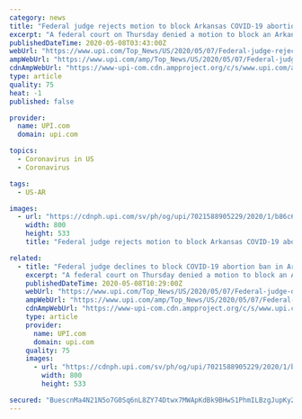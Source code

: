 ```yaml
---
category: news
title: "Federal judge rejects motion to block Arkansas COVID-19 abortion ban"
excerpt: "A federal court on Thursday denied a motion to block an Arkansas directive preventing patients from receiving abortion care."
publishedDateTime: 2020-05-08T03:43:00Z
webUrl: "https://www.upi.com/Top_News/US/2020/05/07/Federal-judge-rejects-motion-to-block-Arkansas-COVID-19-abortion-ban/7021588905229/"
ampWebUrl: "https://www.upi.com/amp/Top_News/US/2020/05/07/Federal-judge-rejects-motion-to-block-Arkansas-COVID-19-abortion-ban/7021588905229/"
cdnAmpWebUrl: "https://www-upi-com.cdn.ampproject.org/c/s/www.upi.com/amp/Top_News/US/2020/05/07/Federal-judge-rejects-motion-to-block-Arkansas-COVID-19-abortion-ban/7021588905229/"
type: article
quality: 75
heat: -1
published: false

provider:
  name: UPI.com
  domain: upi.com

topics:
  - Coronavirus in US
  - Coronavirus

tags:
  - US-AR

images:
  - url: "https://cdnph.upi.com/sv/ph/og/upi/7021588905229/2020/1/b86c6098b6275b8a330b7f6dd037ca8b/v1.5/Federal-judge-rejects-motion-to-block-Arkansas-COVID-19-abortion-ban.jpg"
    width: 800
    height: 533
    title: "Federal judge rejects motion to block Arkansas COVID-19 abortion ban"

related:
  - title: "Federal judge declines to block COVID-19 abortion ban in Arkansas"
    excerpt: "A federal court on Thursday denied a motion to block an Arkansas directive preventing patients from receiving abortion care."
    publishedDateTime: 2020-05-08T10:29:00Z
    webUrl: "https://www.upi.com/Top_News/US/2020/05/07/Federal-judge-declines-to-block-COVID-19-abortion-ban-in-Arkansas/7021588905229/"
    ampWebUrl: "https://www.upi.com/amp/Top_News/US/2020/05/07/Federal-judge-declines-to-block-COVID-19-abortion-ban-in-Arkansas/7021588905229/"
    cdnAmpWebUrl: "https://www-upi-com.cdn.ampproject.org/c/s/www.upi.com/amp/Top_News/US/2020/05/07/Federal-judge-declines-to-block-COVID-19-abortion-ban-in-Arkansas/7021588905229/"
    type: article
    provider:
      name: UPI.com
      domain: upi.com
    quality: 75
    images:
      - url: "https://cdnph.upi.com/sv/ph/og/upi/7021588905229/2020/1/b86c6098b6275b8a330b7f6dd037ca8b/v1.5/Federal-judge-declines-to-block-COVID-19-abortion-ban-in-Arkansas.jpg"
        width: 800
        height: 533

secured: "BuescnMa4N21N5o7G0Sq6nL8ZY74Dtwx7MWApKdBk9BHwS1PhmILBzgJupKy28DwqlmeiWXmb7Ahppbp9j582KRs7uDEDh1QTJZk0tYmcK0DJ5nW10spHVlcRB3SVrLDYBxEdk7xSBAgY3sfRe5mRpGF93egAo9muIIJAPfCPlY9dLOi6I0CkmKne+3N22FJVlQwbQfFrZ/opXPvtoSXpujd7rFx/qtMGWMCS40MheaBX50TPDFVDmYoTNG/TUG0camR3h9PtMnMvSXIDduBYOLKOAsIlX6Gy+c4jxdJRjVOq5pwX5eXEGeu0lZETYXlm4R8/J3qEzY6ETsZ/qUwzANmr/kH/q1HQU2lrgfPp/LIFGneXuvZ8B1RxQYa+qjG7qYXQEgZHoiZ10a9z2rvRlIpVQXnh4JICCLdDM8yvGojrcCC4Q7HUBFYickDRmW2bN+CBPkCUN1kfrpLKq9C/e0Go5c+WQO0OEyonP4h5CQ=;jPep7VNHBw68VlyjCALb/w=="
---
```


